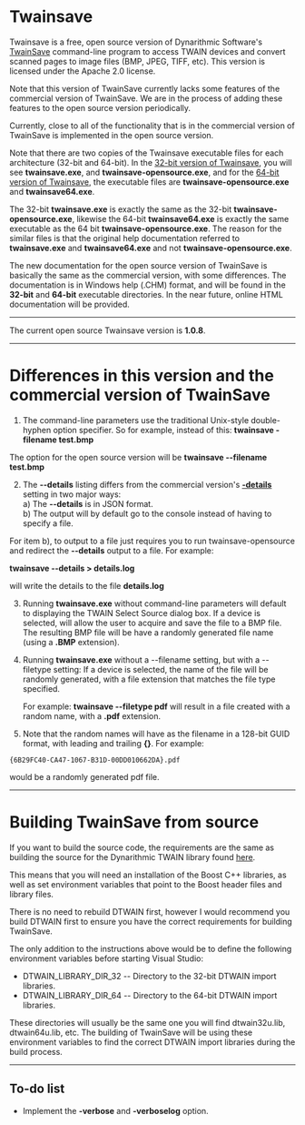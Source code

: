 # Twainsave
Twainsave is a free, open source version of Dynarithmic Software's [TwainSave](http://www.dynarithmic.com/onlinehelp/twainsave/index.html) command-line program to access TWAIN devices and convert scanned pages to image files (BMP, JPEG, TIFF, etc).  This version is licensed under the Apache 2.0 license.  

Note that this version of TwainSave currently lacks some features of the commercial version of TwainSave.  We are in the process of adding these features to the open source version periodically.  

Currently, close to all of the functionality that is in the commercial version of TwainSave is implemented in the open source version.  

Note that there are two copies of the Twainsave executable files for each architecture (32-bit and 64-bit).  In the <a href="https://github.com/dynarithmic/twainsave/tree/master/binaries/32-bit" target="_blank">32-bit version of Twainsave</a>, you will see **twainsave.exe**, and **twainsave-opensource.exe**, and for the <a href="https://github.com/dynarithmic/twainsave/tree/master/binaries/64-bit" target="_blank">64-bit version of Twainsave</a>, the executable files are **twainsave-opensource.exe** and **twainsave64.exe**.  

The 32-bit **twainsave.exe** is exactly the same as the 32-bit **twainsave-opensource.exe**, likewise the 64-bit **twainsave64.exe** is exactly the same executable as the 64 bit **twainsave-opensource.exe**.  The reason for the similar files is that the original help documentation referred to **twainsave.exe** and **twainsave64.exe** and not **twainsave-opensource.exe**.  

The new documentation for the open source version of TwainSave is basically the same as the commercial version, with some differences.  The documentation is in Windows help (.CHM) format, and will be found in the **32-bit** and **64-bit** executable directories.  In the near future, online HTML documentation will be provided.

----
The current open source Twainsave version is **1.0.8**.

----

# Differences in this version and the commercial version of TwainSave

1) The command-line parameters use the traditional Unix-style double-hyphen option specifier.  So for example, instead of this:
**twainsave -filename test.bmp**

The option for the open source version will be
**twainsave --filename test.bmp**

2) The **--details** listing differs from the commercial version's [**-details**](http://www.dynarithmic.com/onlinehelp/twainsave/_details.htm) setting in two major ways:<br>
    a) The **--details** is in JSON format.  
    b) The output will by default go to the console instead of having to specify a file.  
  
For item b), to output to a file just requires you to run twainsave-opensource and redirect the **--details** output to a file.  For example:  
 
**twainsave --details > details.log**

will write the details to the file **details.log**

3) Running **twainsave.exe** without command-line parameters will default to displaying the TWAIN Select Source dialog box.  If a device is selected, will allow the user to acquire and save the file to a BMP file.  The resulting BMP file will be have a randomly generated file name (using a **.BMP** extension).  

4) Running **twainsave.exe** without a --filename setting, but with a --filetype setting: If a device is selected, the name of the file will be randomly generated, with a file extension that matches the file type specified.

   For example:
   **twainsave --filetype pdf**
   will result in a file created with a random name, with a **.pdf** extension.
   
6)   Note that the random names will have as the filename in a 128-bit GUID format, with leading and trailing **{}**.  For example:

    {6B29FC40-CA47-1067-B31D-00DD010662DA}.pdf

   would be a randomly generated pdf file.

----------

# Building TwainSave from source

If you want to build the source code, the requirements are the same as building the source for the Dynarithmic TWAIN library found [here](https://github.com/dynarithmic/twain_library_source). 

This means that you will need an installation of the Boost C++ libraries, as well as set environment variables that point to the Boost header files and library files.

There is no need to rebuild DTWAIN first, however I would recommend you build DTWAIN first to ensure you have the correct requirements for building TwainSave.    
  
The only addition to the instructions above would be to define the following environment variables before starting Visual Studio:

* DTWAIN_LIBRARY_DIR_32 -- Directory to the 32-bit DTWAIN import libraries.
* DTWAIN_LIBRARY_DIR_64 -- Directory to the 64-bit DTWAIN import libraries.

These directories will usually be the same one you will find dtwain32u.lib, dtwain64u.lib, etc.  The building of TwainSave will be using these environment variables to find the correct DTWAIN import libraries during the build process.

----------

## To-do list

- Implement the **-verbose** and **-verboselog** option.


